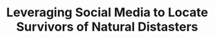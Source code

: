 ---
layout: page
permalink: /portfolio/nlt
title: Leveraging Social Media to Locate Survivors of Natural Distasters
header:
image:  
    feature: /assets/images/mexico_beach.jpg
---